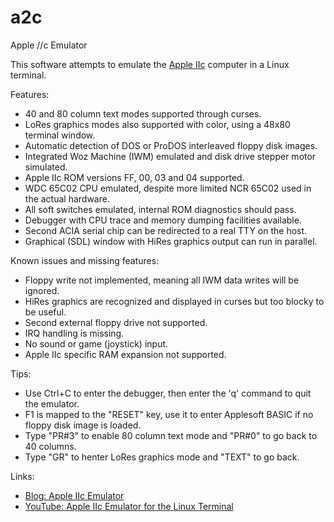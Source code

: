 # a2c
Apple //c Emulator

This software attempts to emulate the [Apple IIc](https://en.wikipedia.org/wiki/Apple_IIc) computer in a Linux terminal.

Features:
* 40 and 80 column text modes supported through curses.
* LoRes graphics modes also supported with color, using a 48x80 terminal window.
* Automatic detection of DOS or ProDOS interleaved floppy disk images.
* Integrated Woz Machine (IWM) emulated and disk drive stepper motor simulated.
* Apple IIc ROM versions FF, 00, 03 and 04 supported.
* WDC 65C02 CPU emulated, despite more limited NCR 65C02 used in the actual hardware.
* All soft switches emulated, internal ROM diagnostics should pass.
* Debugger with CPU trace and memory dumping facilities available.
* Second ACIA serial chip can be redirected to a real TTY on the host.
* Graphical (SDL) window with HiRes graphics output can run in parallel.

Known issues and missing features:
* Floppy write not implemented, meaning all IWM data writes will be ignored.
* HiRes graphics are recognized and displayed in curses but too blocky to be useful.
* Second external floppy drive not supported.
* IRQ handling is missing.
* No sound or game (joystick) input.
* Apple IIc specific RAM expansion not supported.

Tips:
* Use Ctrl+C to enter the debugger, then enter the 'q' command to quit the emulator.
* F1 is mapped to the "RESET" key, use it to enter Applesoft BASIC if no floppy disk image is loaded.
* Type "PR#3" to enable 80 column text mode and "PR#0" to go back to 40 columns.
* Type "GR" to henter LoRes graphics mode and "TEXT" to go back.

Links:
* [Blog: Apple IIc Emulator](https://kobolt.github.io/article-251.html)
* [YouTube: Apple IIc Emulator for the Linux Terminal](https://www.youtube.com/watch?v=qiS9BPXTqXg)

